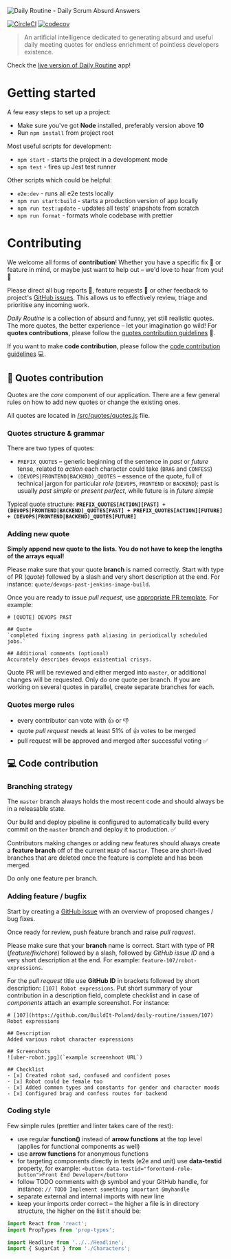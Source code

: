 ![Daily Routine - Daily Scrum Absurd Answers](https://user-images.githubusercontent.com/20565536/59495052-d1ed4980-8e8e-11e9-9dc9-e8fe0d037469.png)

[![CircleCI](https://circleci.com/gh/BuildIt-Poland/daily-routine/tree/master.svg?style=svg)](https://circleci.com/gh/BuildIt-Poland/daily-routine/tree/master)
[![codecov](https://codecov.io/gh/BuildIt-Poland/daily-routine/branch/master/graph/badge.svg)](https://codecov.io/gh/BuildIt-Poland/daily-routine)

> An artificial intelligence dedicated to generating absurd and useful daily meeting quotes for endless enrichment of pointless developers existence.

Check the [live version of Daily Routine](https://dailyroutine.buildit.digital/) app!

# Getting started

A few easy steps to set up a project:

* Make sure you've got **Node** installed, preferably version above **10**
* Run `npm install` from project root

Most useful scripts for development:

* `npm start` - starts the project in a development mode
* `npm test` - fires up Jest test runner

Other scripts which could be helpful:

* `e2e:dev` - runs all e2e tests locally
* `npm run start:build` -  starts a production version of app locally
* `npm run test:update` - updates all tests' snapshots from scratch
* `npm run format` - formats whole codebase with prettier

# Contributing

We welcome all forms of **contribution**! Whether you have a specific fix :wrench: or feature in mind, or maybe just want to help out – we'd love to hear from you! :muscle:

Please direct all bug reports :bug:, feature requests :pray: or other feedback to project's [GitHub issues](https://github.com/BuildIt-Poland/daily-routine/issues). This allows us to effectively review, triage and prioritise any incoming work.

*Daily Routine* is a collection of absurd and funny, yet still realistic quotes. The more quotes, the better experience – let your imagination go wild! For **quotes contributions**, please follow the [quotes contribution guidelines](#loudspeaker-quotes-contribution) :loudspeaker:. 

If you want to make **code contribution**, please follow the [code contribution guidelines](#computer-code-contribution) :computer:.

## :loudspeaker: Quotes contribution

Quotes are the *core* component of our application. There are a few general rules on how to add new quotes or change the existing ones.

All quotes are located in [/src/quotes/quotes.js](https://github.com/BuildIt-Poland/daily-routine/blob/master/src/quotes/quotes.js) file.

### Quotes structure & grammar

There are two types of quotes:

* `PREFIX_QUOTES` – generic beginning of the sentence in *past* or *future* tense, related to *action* each character could take (`BRAG` and `CONFESS`)
* `(DEVOPS|FRONTEND|BACKEND)_QUOTES` – essence of the quote, full of technical jargon for particular *role* (`DEVOPS`, `FRONTEND` or `BACKEND`); past is usually *past simple* or *present perfect*, while future is in *future simple*

Typical quote structure: **`PREFIX_QUOTES[ACTION][PAST] + (DEVOPS|FRONTEND|BACKEND)_QUOTES[PAST] + PREFIX_QUOTES[ACTION][FUTURE] + (DEVOPS|FRONTEND|BACKEND)_QUOTES[FUTURE]`**

### Adding new quote

**Simply append new quote to the lists. You do not have to keep the lengths of the arrays equal!**

Please make sure that your quote **branch** is named correctly. Start with type of PR (*quote*) followed by a slash and very short description at the end. For instance: `quote/devops-past-jenkins-image-build`.

Once you are ready to issue *pull request*, use [appropriate PR template](https://github.com/BuildIt-Poland/daily-routine/blob/master/.github/pull_request_template.md). For example:

```text
# [QUOTE] DEVOPS PAST

## Quote
`completed fixing ingress path aliasing in periodically scheduled jobs.`

## Additional comments (optional)
Accurately describes devops existential crisys.
```

Quote PR will be reviewed and either merged into `master`, or additional changes will be requested. Only do one quote per branch. If you are working on several quotes in parallel, create separate branches for each.

### Quotes merge rules

* every contributor can vote with 👍 or 👎
* quote *pull request* needs at least 51% of 👍 votes to be merged
* pull request will be approved and merged after successful voting ✅

## :computer: Code contribution

### Branching strategy

The `master` branch always holds the most recent code and should always be in a releasable state.

Our build and deploy pipeline is configured to automatically build every commit on the `master` branch and deploy it to production. :white_check_mark:

Contributors making changes or adding new features should always create a **feature branch** off of the current `HEAD` of `master`. These are short-lived branches that are deleted once the feature is complete and has been merged.

Do only one feature per branch.

### Adding feature / bugfix

Start by creating a [GitHub issue](https://github.com/BuildIt-Poland/daily-routine/issues) with an overview of proposed changes / bug fixes.

Once ready for review, push feature branch and raise *pull request*.

Please make sure that your **branch** name is correct. Start with type of PR (*feature/fix/chore*) followed by a slash, followed by *GitHub issue ID* and a very short description at the end. For example: `feature-107/robot-expressions`.

For the *pull request* title use **GitHub ID** in brackets followed by short description: `[107] Robot expressions`. Put short summary of your contribution in a description field, complete checklist and in case of *components* attach an example screenshot. For instance:

```
# [107](https://github.com/BuildIt-Poland/daily-routine/issues/107) Robot expressions

## Description
Added various robot character expressions

## Screenshots
![uber-robot.jpg](`example screenshoot URL`)

## Checklist
- [x] Created robot sad, confused and confident poses
- [x] Robot could be female too
- [x] Added common types and constants for gender and character moods
- [x] Configured brag and confess routes for backend
```

### Coding style

Few simple rules (prettier and linter takes care of the rest):

* use regular **function()** instead of **arrow functions** at the top level (applies for functional components as well)
* use **arrow functions** for anonymous functions
* for targeting components directly in tests (e2e and unit) use **data-testid** property, for example: `<button data-testid="forontend-role-button">Front End Developer</button>`
* follow TODO comments with @ symbol and your GitHub handle, for instance: `// TODO Implement something important @myhandle`
* separate external and internal imports with new line
* keep your imports order correct – the higher a file is in directory structure, the higher on the list it should be:

```js
import React from 'react';
import PropTypes from 'prop-types';

import Headline from '../../Headline';
import { SugarCat } from './Characters';
```
